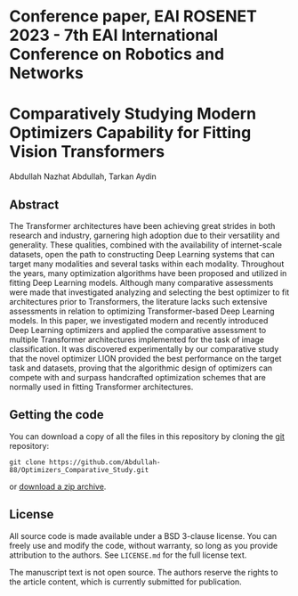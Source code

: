 # Conference paper, EAI ROSENET 2023 - 7th EAI International Conference on Robotics and Networks 
# Comparatively Studying Modern Optimizers Capability for Fitting Vision Transformers
Abdullah Nazhat Abdullah, 
Tarkan Aydin

## Abstract
The Transformer architectures have been achieving great strides in both research and industry, garnering high adoption due to
their versatility and generality. These qualities, combined with the availability of internet-scale datasets, open the path to constructing Deep
Learning systems that can target many modalities and several tasks within each modality. Throughout the years, many optimization algorithms have been proposed and utilized in fitting Deep Learning models. Although many comparative assessments were made that investigated
analyzing and selecting the best optimizer to fit architectures prior to Transformers, the literature lacks such extensive assessments in relation
to optimizing Transformer-based Deep Learning models. In this paper, we investigated modern and recently introduced Deep Learning optimizers and applied the comparative assessment to multiple Transformer architectures implemented for the task of image classification. It was
discovered experimentally by our comparative study that the novel optimizer LION provided the best performance on the target task and datasets, proving that the algorithmic design of optimizers can compete with and surpass handcrafted optimization schemes that are normally used in fitting Transformer architectures.

## Getting the code

You can download a copy of all the files in this repository by cloning the
[git](https://git-scm.com/) repository:

    git clone https://github.com/Abdullah-88/Optimizers_Comparative_Study.git

or [download a zip archive](https://github.com/Abdullah-88/Optimizers_Comparative_Study/archive/master.zip).


## License

All source code is made available under a BSD 3-clause license. You can freely
use and modify the code, without warranty, so long as you provide attribution
to the authors. See `LICENSE.md` for the full license text.

The manuscript text is not open source. The authors reserve the rights to the
article content, which is currently submitted for publication.
